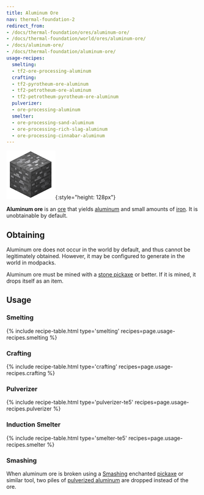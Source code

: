 ```yaml
---
title: Aluminum Ore
nav: thermal-foundation-2
redirect_from:
- /docs/thermal-foundation/ores/aluminum-ore/
- /docs/thermal-foundation/world/ores/aluminum-ore/
- /docs/aluminum-ore/
- /docs/thermal-foundation/aluminum-ore/
usage-recipes:
  smelting:
  - tf2-ore-processing-aluminum
  crafting:
  - tf2-pyrotheum-ore-aluminum
  - tf2-petrotheum-ore-aluminum
  - tf2-petrotheum-pyrotheum-ore-aluminum
  pulverizer:
  - ore-processing-aluminum
  smelter:
  - ore-processing-sand-aluminum
  - ore-processing-rich-slag-aluminum
  - ore-processing-cinnabar-aluminum
---
```


![Aluminum ore](/assets/images/thermal-foundation/ore-aluminum.png){:style="height: 128px"}


**Aluminum ore** is an [ore](https://minecraft.gamepedia.com/Ore) that yields
[aluminum](/docs/thermal-foundation-2/aluminum-ingot/) and small amounts of
[iron](https://minecraft.gamepedia.com/Iron_Ingot). It is unobtainable by
default.


Obtaining
---------

Aluminum ore does not occur in the world by default, and thus cannot be
legitimately obtained. However, it may be configured to generate in the world in
modpacks.

Aluminum ore must be mined with a [stone
pickaxe](https://minecraft.gamepedia.com/Pickaxe) or better. If it is mined, it
drops itself as an item.


Usage
-----

### Smelting
{% include recipe-table.html type='smelting' recipes=page.usage-recipes.smelting %}

### Crafting
{% include recipe-table.html type='crafting' recipes=page.usage-recipes.crafting %}

### Pulverizer
{% include recipe-table.html type='pulverizer-te5' recipes=page.usage-recipes.pulverizer %}

### Induction Smelter
{% include recipe-table.html type='smelter-te5' recipes=page.usage-recipes.smelter %}

### Smashing
When aluminum ore is broken using a [Smashing](/docs/cofh-core-4/smashing/)
enchanted [pickaxe](https://minecraft.gamepedia.com/Pickaxe) or similar tool,
two piles of [pulverized
aluminum](/docs/thermal-foundation-2/pulverized-aluminum/) are dropped instead of
the ore.
